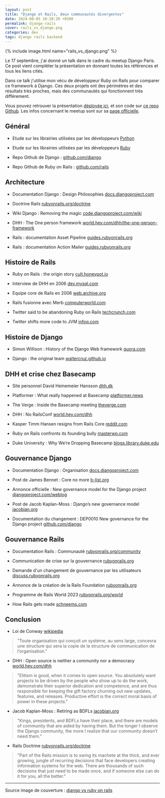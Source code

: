 ```yaml
---
layout: post
title: "Django et Rails, deux communautés divergentes"
date: 2024-08-05 10:20:20 +0200
permalink: django-rails
cover: rails_vs_django.png
categories: dev
tags: django rails backend
---
```


{% include image.html name="rails_vs_django.png" %}

Le 17 septembre, j'ai donné un talk dans le cadre du meetup Django Paris. Ce post vient compléter la présentation en donnant toutes les références et tous les liens cités.

Dans ce talk j'utilise mon vécu de développeur Ruby on Rails pour comparer ce framework à Django. Ces deux projets ont des périmètres et des résultats très proches, mais des communautés qui fonctionnent très différement.

<!--more-->

Vous pouvez retrouver la présentation [déployée ici](https://ruff9.github.io/presentation-django-rails/), et son code sur [ce repo Github](https://github.com/Ruff9/presentation-django-rails). Les infos concernant le meetup sont sur sa [page officielle](https://www.meetup.com/fr-FR/django-paris/).

## Général

- Etude sur les librairies utilisées par les développeurs [Python](https://www.jetbrains.com/lp/devecosystem-2023/python/)

- Etude sur les librairies utilisées par les développeurs [Ruby](https://www.jetbrains.com/lp/devecosystem-2023/ruby/)

- Repo Github de Django : [github.com/django](https://github.com/django/django)

- Repo Github de Ruby on Rails : [github.com/rails](https://github.com/rails/rails)

## Architecture

- Documentation Django : Design Philosophies [docs.djangoproject.com](https://docs.djangoproject.com/en/5.1/misc/design-philosophies/)

- Doctrine Rails [rubyonrails.org/doctrine](https://rubyonrails.org/doctrine)

- Wiki Django : Removing the magic [code.djangoproject.com/wiki](https://code.djangoproject.com/wiki/RemovingTheMagic)

- DHH : The One person framework [world.hey.com/dhh/the-one-person-framework](https://world.hey.com/dhh/the-one-person-framework-711e6318)

- Rails : documentation Asset Pipeline [guides.rubyonrails.org](https://guides.rubyonrails.org/asset_pipeline.html)

- Rails : documentation Action Mailer [guides.rubyonrails.org](https://guides.rubyonrails.org/action_mailer_basics.html)

## Histoire de Rails

- Ruby on Rails : the origin story [cult.honeypot.io](https://cult.honeypot.io/reads/ruby-on-rails-the-origin-story/)

- Interview de DHH en 2006 [dev.mysql.com](https://web.archive.org/web/20130225091835/http://dev.mysql.com/tech-resources/interviews/david-heinemeier-hansson-rails.html)

- Equipe core de Rails en 2006 [web.archive.org](https://web.archive.org/web/20060110033032/http://rubyonrails.org/core)

- Rails fusionne avec Merb [computerworld.com](https://www.computerworld.com/article/1568950/rails-and-merb-frameworks-agree-to-merge.html)

- Twitter said to be abandoning Ruby on Rails [techcrunch.com](https://techcrunch.com/2008/05/01/twitter-said-to-be-abandoning-ruby-on-rails/)

- Twitter shifts more code to JVM [infoq.com](https://www.infoq.com/articles/twitter-java-use/)

## Histoire de Django

- Simon Willison : History of the Django Web framework [quora.com](https://www.quora.com/What-is-the-history-of-the-Django-web-framework-Why-has-it-been-described-as-developed-in-a-newsroom/answer/Simon-Willison)

- Django : the original team [waltercruz.github.io](https://waltercruz.github.io/django-l10n-portuguese/internals/committers.html)

## DHH et crise chez Basecamp

- Site personnel David Heinemeier Hansson [dhh.dk](https://dhh.dk/)

- Platformer : What really happened at Basecamp [platformer.news](https://www.platformer.news/-what-really-happened-at-basecamp/)

- The Verge : Inside the Basecamp meeting [theverge.com](https://www.theverge.com/2021/5/3/22418208/basecamp-all-hands-meeting-employee-resignations-buyouts-implosion)

- DHH : No RailsConf [world.hey.com/dhh](https://world.hey.com/dhh/no-railsconf-faa7935e)

- Kasper Timm Hansen resigns from Rails Core [reddit.com](https://www.reddit.com/r/rails/comments/t9h0d3/kasper_timm_hansen_resigns_from_rails_core/)

- Ruby on Rails confronts its founding bully [masterwp.com](https://masterwp.com/ruby-on-rails-confronts-its-founding-bully/)

- Duke University : Why We’re Dropping Basecamp [blogs.library.duke.edu](https://blogs.library.duke.edu/blog/2023/11/30/why-were-dropping-basecamp/)

## Gouvernance Django

- Documentation Django : Organisation [docs.djangoproject.com](https://docs.djangoproject.com/en/dev/internals/organization/)

- Post de James Bennet : Core no more [b-list.org](https://www.b-list.org/weblog/2018/nov/20/core/)

- Annonce officielle : New governance model for the Django project [djangoproject.com/weblog](https://www.djangoproject.com/weblog/2020/mar/12/governance/)

- Post de Jacob Kaplan-Moss : Django’s new governance model [jacobian.org](https://jacobian.org/2020/mar/12/django-governance/)

- Documentation du changement : DEP0010 New governance for the Django project [github.com/django](https://github.com/django/deps/blob/main/final/0010-new-governance.rst)

## Gouvernance Rails

- Documentation Rails : Communauté [rubyonrails.org/community](https://rubyonrails.org/community)

- Communication de crise sur la gouvernance [rubyonrails.org](https://rubyonrails.org/2021/5/2/rails-governance)

- Demande d'un changement de gouvernance par les utilisateurs [discuss.rubyonrails.org](https://discuss.rubyonrails.org/t/effect-of-the-last-week-on-ruby-on-rails/77702)

- Annonce de la création de la Rails Foundation [rubyonrails.org](https://rubyonrails.org/2022/11/14/the-rails-foundation)

- Programme de Rails World 2023 [rubyonrails.org/world](https://rubyonrails.org/world/2023/agenda/day-1/2-david-hansson-session)

- How Rails gets made [schneems.com](https://www.schneems.com/2021/05/12/the-room-where-it-happens-how-rails-gets-made/)

## Conclusion

- Loi de Conway [wikipedia](https://fr.wikipedia.org/wiki/Loi_de_Conway)

> "Toute organisation qui conçoit un système, au sens large, concevra une structure qui sera la copie de la structure de communication de l’organisation."

- DHH : Open source is neither a community nor a democracy [world.hey.com/dhh](https://world.hey.com/dhh/open-source-is-neither-a-community-nor-a-democracy-606abdab)

> "Elitism is good, when it comes to open source. You absolutely want projects to be driven by the people who show up to do the work, demonstrate their superior dedication and competence, and are thus responsible for keeping the gift factory churning out new updates, features, and releases. Productive effort is the correct moral basis of power in these projects."

- Jacob Kaplan-Moss : Retiring as BDFLs [jacobian.org](https://jacobian.org/2014/jan/13/retiring-as-bdfls/)

> "Kings, presidents, and BDFLs have their place, and there are models of community that are aided by having them. But the longer I observe the Django community, the more I realize that our community doesn’t need them."

- Rails Doctrine [rubyonrails.org/doctrine](https://rubyonrails.org/doctrine)

> "Part of the Rails mission is to swing its machete at the thick, and ever growing, jungle of recurring decisions that face developers creating information systems for the web. There are thousands of such decisions that just need to be made once, and if someone else can do it for you, all the better."

---------

Source image de couverture : [django vs ruby on rails](https://ositcom.com/blog/django-vs-ruby-on-rails/)
